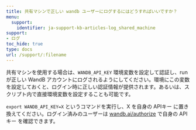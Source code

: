 ```yaml
---
title: 共有マシンで正しい wandb ユーザーにログするにはどうすればいいですか？
menu:
  support:
    identifier: ja-support-kb-articles-log_shared_machine
support:
- ログ
toc_hide: true
type: docs
url: /support/:filename
---
```


共有マシンを使用する場合は、`WANDB_API_KEY` 環境変数を設定して認証し、run が正しい WandB アカウントにログされるようにしてください。環境にこの変数を設定しておくと、ログイン時に正しい認証情報が提供されます。あるいは、スクリプト内で直接環境変数を設定することも可能です。

`export WANDB_API_KEY=X` というコマンドを実行し、X を自身の APIキー に置き換えてください。ログイン済みのユーザーは [wandb.ai/authorize](https://app.wandb.ai/authorize) で自身の APIキー を確認できます。